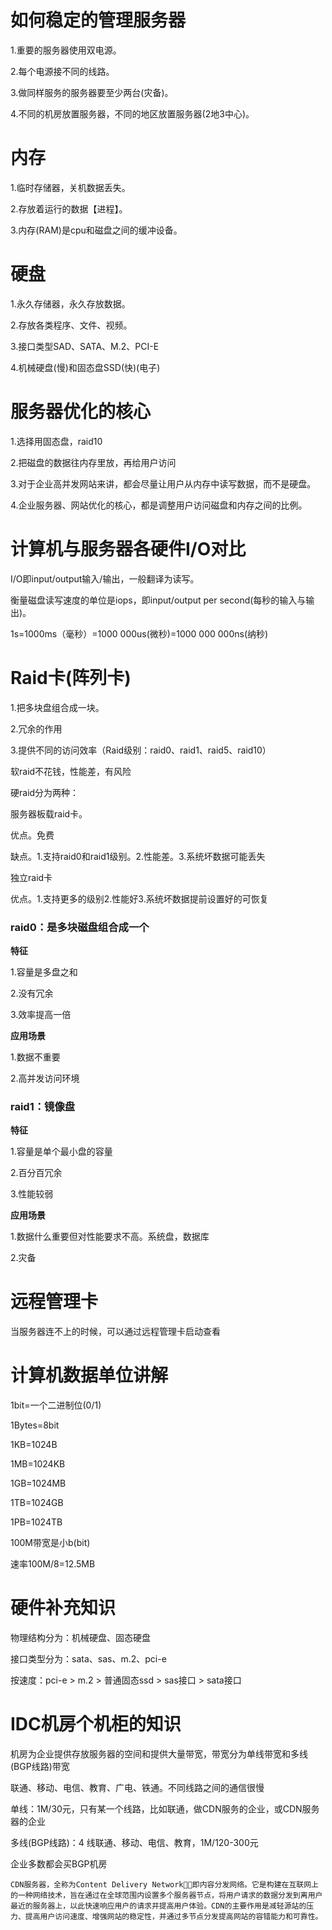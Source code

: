 # 如何稳定的管理服务器

1.重要的服务器使用双电源。

2.每个电源接不同的线路。

3.做同样服务的服务器要至少两台(灾备)。

4.不同的机房放置服务器，不同的地区放置服务器(2地3中心)。

# 内存

1.临时存储器，关机数据丢失。

2.存放着运行的数据【进程】。

3.内存(RAM)是cpu和磁盘之间的缓冲设备。

# 硬盘

1.永久存储器，永久存放数据。

2.存放各类程序、文件、视频。

3.接口类型SAD、SATA、M.2、PCI-E

4.机械硬盘(慢)和固态盘SSD(快)(电子)

# 服务器优化的核心

1.选择用固态盘，raid10

2.把磁盘的数据往内存里放，再给用户访问

3.对于企业高并发网站来讲，都会尽量让用户从内存中读写数据，而不是硬盘。

4.企业服务器、网站优化的核心，都是调整用户访问磁盘和内存之间的比例。

# 计算机与服务器各硬件I/O对比

I/O即input/output输入/输出，一般翻译为读写。

衡量磁盘读写速度的单位是iops，即input/output per second(每秒的输入与输出)。

1s=1000ms（毫秒）=1000 000us(微秒)=1000 000 000ns(纳秒)

# Raid卡(阵列卡)

1.把多块盘组合成一块。

2.冗余的作用

3.提供不同的访问效率（Raid级别：raid0、raid1、raid5、raid10）

软raid不花钱，性能差，有风险

硬raid分为两种：

服务器板载raid卡。

优点。免费

缺点。1.支持raid0和raid1级别。2.性能差。3.系统坏数据可能丢失

独立raid卡

优点。1.支持更多的级别2.性能好3.系统坏数据提前设置好的可恢复

### raid0：是多块磁盘组合成一个

**特征**

1.容量是多盘之和

2.没有冗余

3.效率提高一倍

**应用场景**

1.数据不重要

2.高并发访问环境

### raid1：镜像盘

**特征**

1.容量是单个最小盘的容量

2.百分百冗余

3.性能较弱

**应用场景**

1.数据什么重要但对性能要求不高。系统盘，数据库

2.灾备

# 远程管理卡

当服务器连不上的时候，可以通过远程管理卡启动查看

# 计算机数据单位讲解

1bit=一个二进制位(0/1)

1Bytes=8bit

1KB=1024B

1MB=1024KB

1GB=1024MB

1TB=1024GB

1PB=1024TB

100M带宽是小b(bit)

速率100M/8=12.5MB

# 硬件补充知识

物理结构分为：机械硬盘、固态硬盘

接口类型分为：sata、sas、m.2、pci-e

按速度：pci-e > m.2 > 普通固态ssd > sas接口 > sata接口

# IDC机房个机柜的知识

机房为企业提供存放服务器的空间和提供大量带宽，带宽分为单线带宽和多线(BGP线路)带宽

联通、移动、电信、教育、广电、铁通。不同线路之间的通信很慢

单线：1M/30元，只有某一个线路，比如联通，做CDN服务的企业，或CDN服务器的企业

多线(BGP线路)：4 线联通、移动、电信、教育，1M/120-300元

企业多数都会买BGP机房

```
CDN服务器，全称为Content Delivery Network，即内容分发网络。它是构建在互联网上的一种网络技术，旨在通过在全球范围内设置多个服务器节点，将用户请求的数据分发到离用户最近的服务器上，以此快速响应用户的请求并提高用户体验。CDN的主要作用是减轻源站的压力、提高用户访问速度、增强网站的稳定性，并通过多节点分发提高网站的容错能力和可靠性。
```